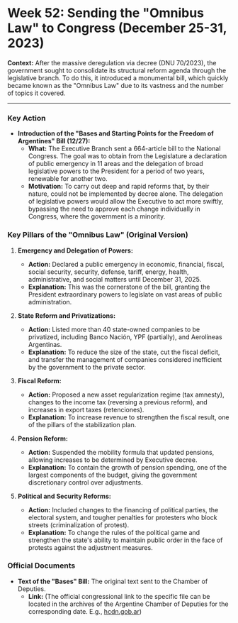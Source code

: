 # Week 52: Sending the "Omnibus Law" to Congress (December 25-31, 2023)

**Context:** After the massive deregulation via decree (DNU 70/2023), the government sought to consolidate its structural reform agenda through the legislative branch. To do this, it introduced a monumental bill, which quickly became known as the "Omnibus Law" due to its vastness and the number of topics it covered.

---

### Key Action

*   **Introduction of the "Bases and Starting Points for the Freedom of Argentines" Bill (12/27):**
    *   **What:** The Executive Branch sent a 664-article bill to the National Congress. The goal was to obtain from the Legislature a declaration of public emergency in 11 areas and the delegation of broad legislative powers to the President for a period of two years, renewable for another two.
    *   **Motivation:** To carry out deep and rapid reforms that, by their nature, could not be implemented by decree alone. The delegation of legislative powers would allow the Executive to act more swiftly, bypassing the need to approve each change individually in Congress, where the government is a minority.

### Key Pillars of the "Omnibus Law" (Original Version)

1.  **Emergency and Delegation of Powers:**
    *   **Action:** Declared a public emergency in economic, financial, fiscal, social security, security, defense, tariff, energy, health, administrative, and social matters until December 31, 2025.
    *   **Explanation:** This was the cornerstone of the bill, granting the President extraordinary powers to legislate on vast areas of public administration.

2.  **State Reform and Privatizations:**
    *   **Action:** Listed more than 40 state-owned companies to be privatized, including Banco Nación, YPF (partially), and Aerolíneas Argentinas.
    *   **Explanation:** To reduce the size of the state, cut the fiscal deficit, and transfer the management of companies considered inefficient by the government to the private sector.

3.  **Fiscal Reform:**
    *   **Action:** Proposed a new asset regularization regime (tax amnesty), changes to the income tax (reversing a previous reform), and increases in export taxes (retenciones).
    *   **Explanation:** To increase revenue to strengthen the fiscal result, one of the pillars of the stabilization plan.

4.  **Pension Reform:**
    *   **Action:** Suspended the mobility formula that updated pensions, allowing increases to be determined by Executive decree.
    *   **Explanation:** To contain the growth of pension spending, one of the largest components of the budget, giving the government discretionary control over adjustments.

5.  **Political and Security Reforms:**
    *   **Action:** Included changes to the financing of political parties, the electoral system, and tougher penalties for protesters who block streets (criminalization of protest).
    *   **Explanation:** To change the rules of the political game and strengthen the state's ability to maintain public order in the face of protests against the adjustment measures.

### Official Documents

*   **Text of the "Bases" Bill:** The original text sent to the Chamber of Deputies.
    *   **Link:** (The official congressional link to the specific file can be located in the archives of the Argentine Chamber of Deputies for the corresponding date. E.g., [hcdn.gob.ar](https://www.hcdn.gob.ar/proyectos/))
